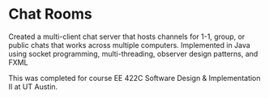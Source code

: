 # Chat Rooms
Created a multi-client chat server that hosts channels for 1-1, group, or public chats that works across multiple computers. Implemented in Java using socket programming, multi-threading, observer design patterns, and FXML

This was completed for course EE 422C Software Design & Implementation II at UT Austin.
